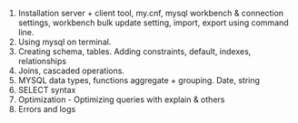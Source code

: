 1. Installation server + client tool, my.cnf,  mysql workbench & connection settings, workbench bulk update setting, import, export using command line. 
2. Using mysql on terminal. 
3. Creating schema, tables. Adding constraints, default, indexes, relationships
4. Joins, cascaded operations.
5. MYSQL data types, functions aggregate + grouping. Date, string 
6. SELECT syntax
7. Optimization - Optimizing queries with explain & others
8. Errors and logs
